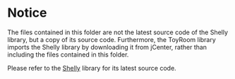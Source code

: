# Notice

The files contained in this folder are not the latest source code of the Shelly library,
but a copy of its source code.
Furthermore, the ToyRoom library imports the Shelly library by downloading it from jCenter,
rather than including the files contained in this folder.

Please refer to the [Shelly](https://github.com/Xiaofei-it/Shelly) library for its latest source code.
